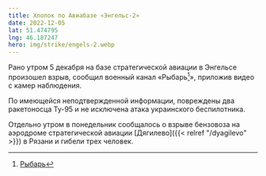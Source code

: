 ```yaml
---
title: Хлопок по Авиабазе «Энгельс-2»
date: 2022-12-05
lat: 51.474795
lng: 46.187247
hero: img/strike/engels-2.webp
---
```


Рано утром 5 декабря на базе стратегической авиации в Энгельсе произошел взрыв, сообщил военный канал «Рыбарь[^1]», приложив видео с камер наблюдения. 

По имеющейся неподтвержденной информации, повреждены два ракетоносца Ту-95 и не исключена атака украинского беспилотника.

Отдельно утром в понедельник сообщалось о взрыве бензовоза на аэродроме стратегической авиации [Дягилево]({{< relref "/dyagilevo" >}}) в Рязани и гибели трех человек.

[^1]: [Рыбарь](https://t.me/rybar)